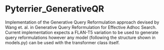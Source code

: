 # Pyterrier_GenerativeQR

Implementation of the Generative Query Reformulation approach devised by Wang et. al. in Generative Query Reformulation for Effective Adhoc Search. Current implementation expects a FLAN-T5 variation to be used to generate query reformulations however any model (following the structure shown in models.py) can be used with the transformer class itself.

